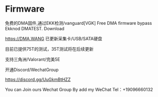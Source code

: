 # Firmware
免费的DMA固件,通过EKK检测/vanguard[VGK] Free DMA firmware bypass Ekknod DMATEST.
Download

https://DMA.WANG
已更新采集卡/USB/SATA硬盘

目前已提供75T的测试，35T测试将在后续更新

支持三角洲/Valorant/完美5E

开通Discord/WechatGroup

https://discord.gg/UuGkmBtHZZ

You can Join ours Wechat Group By add my WeChat
Tel：+19096660132